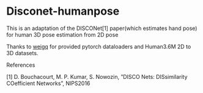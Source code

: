 # Disconet-humanpose
This is an adaptation of the DISCONet[1] paper(which estimates hand pose) for human 3D pose estimation from 2D pose


Thanks to [weigq](https://github.com/weigq) for provided pytorch dataloaders and Human3.6M 2D to 3D datasets.


References

[1] D. Bouchacourt, M. P. Kumar, S. Nowozin, ”DISCO Nets:  DISsimilarity COefficient Networks”, NIPS2016
